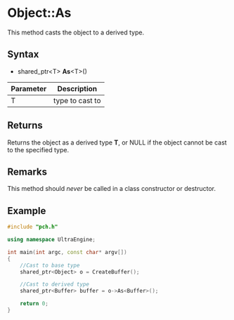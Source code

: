 # Object::As

This method casts the object to a derived type.

## Syntax

- shared_ptr<T\> **As**<T\>()

| Parameter | Description |
|---|---|
| T | type to cast to |

## Returns

Returns the object as a derived type **T**, or NULL if the object cannot be cast to the specified type.

## Remarks

This method should *never* be called in a class constructor or destructor.

## Example

```c++
#include "pch.h"

using namespace UltraEngine;

int main(int argc, const char* argv[])
{
	//Cast to base type
	shared_ptr<Object> o = CreateBuffer();

	//Cast to derived type
	shared_ptr<Buffer> buffer = o->As<Buffer>();

	return 0;
}
```
